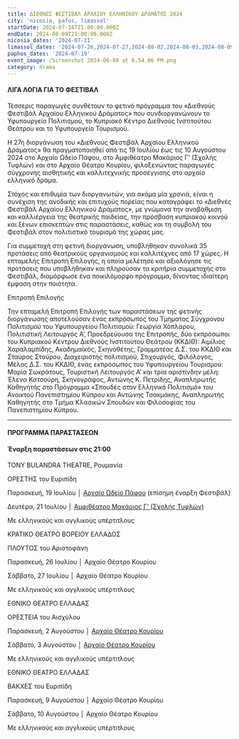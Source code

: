 ```yaml
---
title: ΔΙΕΘΝΕΣ ΦΕΣΤΙΒΑΛ ΑΡΧΑΙΟΥ ΕΛΛΗΝΙΚΟΥ ΔΡΑΜΑΤΟΣ 2024
city: 'nicosia, pafos, limassol'
startDate: 2024-07-18T21:00:00.000Z
endDate: 2024-08-09T21:00:00.000Z
nicosia_dates: '2024-07-21'
limassol_dates: '2024-07-26,2024-07-27,2024-08-02,2024-08-03,2024-08-09,2024-08-10'
paphos_dates: '2024-07-19'
event_image: /Screenshot 2024-06-08 at 6.54.06 PM.png
category: drama
---
```


#### ΛΙΓΑ ΛΟΓΙΑ ΓΙΑ ΤΟ ΦΕΣΤΙΒΑΛ

Τέσσερις παραγωγές συνθέτουν το φετινό πρόγραμμα του
«Διεθνούς Φεστιβάλ Αρχαίου Ελληνικού Δράματος» που συνδιοργανώνουν το
Υφυπουργείο Πολιτισμού, το Κυπριακό Κέντρο Διεθνούς Ινστιτούτου Θεάτρου και το
Υφυπουργείο Τουρισμού.

Η 27η διοργάνωση του «Διεθνούς Φεστιβάλ Αρχαίου Ελληνικού
Δράματος» θα πραγματοποιηθεί από τις 19 Ιουλίου έως τις 10 Αυγούστου 2024
στο Αρχαίο Ωδείο Πάφου, στο Αμφιθέατρο Μακάριος Γ’ (Σχολής Τυφλών) και στο
Αρχαίο Θέατρο Κουρίου, φιλοξενώντας παραγωγές σύγχρονης αισθητικής και
καλλιτεχνικής προσέγγισης στο αρχαίο ελληνικό δράμα.

Στόχος και επιθυμία των διοργανωτών, για ακόμα μία χρονιά, είναι η συνέχιση της ανοδικής και επιτυχούς πορείας που καταγράφει το «Διεθνές Φεστιβάλ Αρχαίου Ελληνικού Δράματος», με γνώμονα την αναβάθμιση και καλλιέργεια της θεατρικής παιδείας, την πρόσβαση κυπριακού κοινού και ξένων επισκεπτών στις παραστάσεις, καθώς και τη συμβολή του Φεστιβάλ στον πολιτιστικό τουρισμό της χώρας μας.

Για συμμετοχή στη φετινή διοργάνωση, υποβλήθηκαν συνολικά 35 προτάσεις από θεατρικούς οργανισμούς και καλλιτέχνες από 17 χώρες. Η επταμελής Επιτροπή Επιλογής, η οποία μελέτησε και αξιολόγησε τις προτάσεις που υποβλήθηκαν και πληρούσαν τα κριτήρια συμμετοχής στο Φεστιβάλ, διαμόρφωσε ένα ποικιλόμορφο πρόγραμμα, δίνοντας ιδιαίτερη έμφαση στην ποιότητα.

Επιτροπή Επιλογής

Την επταμελή Επιτροπή Επιλογής των παραστάσεων της φετινής διοργάνωσης αποτελούσαν ένας εκπρόσωπος του Τμήματος Σύγχρονου Πολιτισμού του Υφυπουργείου Πολιτισμού: Γεωργία Χόπλαρου, Πολιτιστική Λειτουργός Α’, Προεδρεύουσα της Επιτροπής, δύο εκπρόσωποι του Κυπριακού Κέντρου Διεθνούς Ινστιτούτου Θεάτρου (ΚΚΔΙΘ): Αιμίλιος Χαραλαμπίδης, Ακαδημαϊκός, Σκηνοθέτης, Γραμματέας Δ.Σ. του ΚΚΔΙΘ και Σταύρος Σταύρου, Διαχειριστής πολιτισμού, Στιχουργός, Φιλόλογος, Μέλος Δ.Σ. του ΚΚΔΙΘ, ένας εκπρόσωπος του Υφυπουργείου Τουρισμού: Μαρία Σωκράτους, Τουριστική Λειτουργός Α’ και τρία αριστίνδην μέλη: Έλενα Κατσούρη, Σκηνογράφος, Αντώνης Κ. Πετρίδης, Αναπληρωτής Καθηγητής στο Πρόγραμμα «Σπουδές στον Ελληνικό Πολιτισμό» του Ανοικτού Πανεπιστημίου Κύπρου και Αντώνης Τσακμάκης, Αναπληρωτής Καθηγητής στο Τμήμα Κλασικών Σπουδών και Φιλοσοφίας του Πανεπιστημίου Κύπρου.

***

#### ΠΡΟΓΡΑΜΜΑ ΠΑΡΑΣΤΑΣΕΩΝ 

#### Έναρξη παραστάσεων στις 21:00

TONY BULANDRA THEATRE, Ρουμανία

ΟΡΕΣΤΗΣ του Ευριπίδη

Παρασκευή, 19 Ιουλίου │ [Αρχαίο Ωδείο Πάφου](https://www.google.com/maps/place/Roman+Odeon/@34.7601594,32.404499,17z/data=!3m1!4b1!4m6!3m5!1s0x14e706dea0083387:0x65c96f6d60452871!8m2!3d34.7601594!4d32.4070793!16s%2Fg%2F1tkgtjh1?entry=ttu) (επίσημη έναρξη Φεστιβάλ)

Δευτέρα, 21 Ιουλίου │ [Αμφιθέατρο Μακάριος Γ’ (Σχολής Τυφλών)](https://www.google.com/maps/place/School+for+the+Blind+Amphitheatre/@35.1495343,33.3511474,17z/data=!3m1!4b1!4m6!3m5!1s0x14de19f1677fe7ff:0x14884fe0e5cf204d!8m2!3d35.1495344!4d33.3557555!16s%2Fg%2F11c54g0v_3?entry=ttu)

Με ελληνικούς και αγγλικούς υπέρτιτλους

ΚΡΑΤΙΚΟ ΘΕΑΤΡΟ ΒΟΡΕΙΟΥ ΕΛΛΑΔΟΣ

ΠΛΟΥΤΟΣ του Αριστοφάνη

Παρασκευή, 26 Ιουλίου │ Αρχαίο Θέατρο Κουρίου

Σάββατο, 27 Ιουλίου │ Αρχαίο Θέατρο Κουρίου

Με ελληνικούς και αγγλικούς υπέρτιτλους

ΕΘΝΙΚΟ ΘΕΑΤΡΟ ΕΛΛΑΔΑΣ

ΟΡΕΣΤΕΙΑ του Αισχύλου

Παρασκευή, 2 Αυγούστου │ [Αρχαίο Θέατρο Κουρίου](https://www.google.com/maps/place/%CE%9Aourion+Ancient+Amphitheater/@34.6642914,32.8852752,17z/data=!3m1!4b1!4m6!3m5!1s0x14e7255b560946e3:0x6c6bcb33237595c5!8m2!3d34.6642914!4d32.8878555!16s%2Fg%2F1tjcrq1k?entry=ttu)

Σάββατο, 3 Αυγούστου │ [Αρχαίο Θέατρο Κουρίου](https://www.google.com/maps/place/%CE%9Aourion+Ancient+Amphitheater/@34.6642914,32.8852752,17z/data=!3m1!4b1!4m6!3m5!1s0x14e7255b560946e3:0x6c6bcb33237595c5!8m2!3d34.6642914!4d32.8878555!16s%2Fg%2F1tjcrq1k?entry=ttu)

Με ελληνικούς και αγγλικούς υπέρτιτλους

ΕΘΝΙΚΟ ΘΕΑΤΡΟ ΕΛΛΑΔΑΣ

ΒΑΚΧΕΣ του Ευριπίδη

Παρασκευή, 9 Αυγούστου │ Αρχαίο Θέατρο Κουρίου

Σάββατο, 10 Αυγούστου │ Αρχαίο Θέατρο Κουρίου

Με ελληνικούς και αγγλικούς υπέρτιτλους

